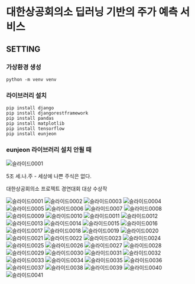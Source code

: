 # 대한상공회의소 딥러닝 기반의 주가 예측 서비스

## SETTING
### 가상환경 생성
    python -m venv venv

### 라이브러리 설치
    pip install django
    pip install djangorestframework
    pip install pandas
    pip install matplotlib
    pip install tensorflow
    pip install eunjeon

### eunjeon 라이브러리 설치 안될 때
![슬라이드0001](https://user-images.githubusercontent.com/46194003/eunjeon.jpg)

5조 세.나.주 - 세상에 나쁜 주식은 없다.

대한상공회의소 프로젝트 경연대회 대상 수상작

![슬라이드0001](https://user-images.githubusercontent.com/46194003/147877943-e65678b9-fa28-411c-8e00-26b48e1dab44.jpg)
![슬라이드0002](https://user-images.githubusercontent.com/46194003/147877944-4c318ade-233b-4d98-9c00-f28000f61779.jpg)
![슬라이드0003](https://user-images.githubusercontent.com/46194003/147877945-ca483336-3626-4647-8385-2d0abd55f394.jpg)
![슬라이드0004](https://user-images.githubusercontent.com/46194003/147877946-a3bf4069-aa4b-448c-8d4d-af8cebc784a3.jpg)
![슬라이드0005](https://user-images.githubusercontent.com/46194003/147877948-9ae0b015-f746-4d6f-8ae0-e2b82ae104d3.jpg)
![슬라이드0006](https://user-images.githubusercontent.com/46194003/147877949-8dae878e-3865-4c00-b230-42c33a3bad78.jpg)
![슬라이드0007](https://user-images.githubusercontent.com/46194003/147877952-a97a0d4c-f236-45aa-b039-b6176b31d234.jpg)
![슬라이드0008](https://user-images.githubusercontent.com/46194003/147877953-9a2a26e9-ac04-45a0-af55-bbf7b3df1c93.jpg)
![슬라이드0009](https://user-images.githubusercontent.com/46194003/147877955-9ac549f5-09bd-418c-bf23-4f500e08d90a.jpg)
![슬라이드0010](https://user-images.githubusercontent.com/46194003/147877956-2530574e-7188-4f04-b141-ca32bc0680aa.jpg)
![슬라이드0011](https://user-images.githubusercontent.com/46194003/147877957-a9fa19fb-bdce-45e1-9e5a-2d3c9fe28cd0.jpg)
![슬라이드0012](https://user-images.githubusercontent.com/46194003/147877960-e7177f9d-b57e-40e7-af10-d7b0ee5bffe3.jpg)
![슬라이드0013](https://user-images.githubusercontent.com/46194003/147877961-585a126c-9c4f-485a-a971-cf55626acbcb.jpg)
![슬라이드0014](https://user-images.githubusercontent.com/46194003/147877963-0abc1fd7-c351-4594-973c-2305e7edf5ee.jpg)
![슬라이드0015](https://user-images.githubusercontent.com/46194003/147877964-eedd0705-26b6-43a7-a6d7-e3327ba1ec6a.jpg)
![슬라이드0016](https://user-images.githubusercontent.com/46194003/147877966-390b83eb-a428-42ed-bbc9-554a27afa372.jpg)
![슬라이드0017](https://user-images.githubusercontent.com/46194003/147877967-4be95d23-5851-43ac-af7b-ac4ce6e97413.jpg)
![슬라이드0018](https://user-images.githubusercontent.com/46194003/147877968-72c07984-6930-4e1c-8778-8b1fe8687da1.jpg)
![슬라이드0019](https://user-images.githubusercontent.com/46194003/147877969-5c04c6c3-c96d-4003-ae47-4f985c8f75c5.jpg)
![슬라이드0020](https://user-images.githubusercontent.com/46194003/147877971-d4ac27be-953d-44dd-84c0-fa07b00d06b6.jpg)
![슬라이드0021](https://user-images.githubusercontent.com/46194003/147877972-f77fe585-ed26-4205-a355-86271287a980.jpg)
![슬라이드0022](https://user-images.githubusercontent.com/46194003/147877973-be0bdda1-bf3b-4cdc-97d8-9bba5687c208.jpg)
![슬라이드0023](https://user-images.githubusercontent.com/46194003/147877974-b9f82000-4060-4248-a2fd-a9bf658658a9.jpg)
![슬라이드0024](https://user-images.githubusercontent.com/46194003/147877975-da3e3c6d-c180-46ec-b73a-cf2d654bb29e.jpg)
![슬라이드0025](https://user-images.githubusercontent.com/46194003/147877976-448135f5-70ce-4e09-a57b-4b31b8947994.jpg)
![슬라이드0026](https://user-images.githubusercontent.com/46194003/147877977-16020cb1-0788-42e6-a76f-6cfb9ffd8b21.jpg)
![슬라이드0027](https://user-images.githubusercontent.com/46194003/147877978-b5a48db0-c1e4-4f5b-a786-408c22d7537b.jpg)
![슬라이드0028](https://user-images.githubusercontent.com/46194003/147877979-53a9f379-3624-43aa-961d-88199dd2c8a2.jpg)
![슬라이드0029](https://user-images.githubusercontent.com/46194003/147877980-297e262c-6e64-4547-a8e5-5326305549d4.jpg)
![슬라이드0030](https://user-images.githubusercontent.com/46194003/147877981-b59ed5d8-05aa-4aae-b2ff-b721926623aa.jpg)
![슬라이드0031](https://user-images.githubusercontent.com/46194003/147877984-7b95ad4a-749f-4250-91f0-99e1ae7c7696.jpg)
![슬라이드0032](https://user-images.githubusercontent.com/46194003/147877987-98b6ce2c-45ec-4e3e-b1da-67d75ff8e5be.jpg)
![슬라이드0033](https://user-images.githubusercontent.com/46194003/147877988-48d3f77a-c49e-48b5-8831-ea2624619484.jpg)
![슬라이드0034](https://user-images.githubusercontent.com/46194003/147877989-238732e5-87e5-4d23-9906-376a096f7844.jpg)
![슬라이드0035](https://user-images.githubusercontent.com/46194003/147877991-f94edd63-228d-45c3-b9da-1c5f48f11f5c.jpg)
![슬라이드0036](https://user-images.githubusercontent.com/46194003/147877992-f410c65c-a478-46c2-bd6b-f57c0253e8d1.jpg)
![슬라이드0037](https://user-images.githubusercontent.com/46194003/147877994-20860938-ec48-4f76-a154-6727a45656ad.jpg)
![슬라이드0038](https://user-images.githubusercontent.com/46194003/147877995-25312bd8-dcbe-4965-8166-f64b15c877bb.jpg)
![슬라이드0039](https://user-images.githubusercontent.com/46194003/147877997-03e5a04f-5c15-488f-80d4-146f6f4e39d5.jpg)
![슬라이드0040](https://user-images.githubusercontent.com/46194003/147877998-a9a253e8-04db-44ba-a213-152285027ab8.jpg)
![슬라이드0041](https://user-images.githubusercontent.com/46194003/147877999-5a31d842-828e-4164-a993-5ede28a40307.jpg)
